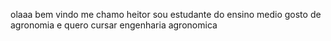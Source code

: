 olaaa bem vindo
me chamo heitor 
sou estudante do ensino medio 
gosto de agronomia e quero cursar engenharia agronomica
